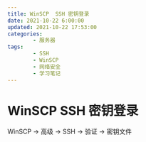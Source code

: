 ```yaml
---
title: WinSCP  SSH 密钥登录
date: 2021-10-22 6:00:00
updated: 2021-10-22 17:53:00
categories:
        - 服务器
tags:
        - SSH
        - WinSCP
        - 网络安全
        - 学习笔记
---
```


# WinSCP SSH 密钥登录

WinSCP -> 高级 -> SSH -> 验证 -> 密钥文件
